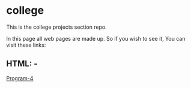 # college
This is the college projects section repo.

In this page all web pages are made up. So if you wish to see it, You can visit these links:

<h2>HTML: -</h2>
<a href="https://s488u.github.io/college/HTML/Program-4/index.html">Program-4</a>
